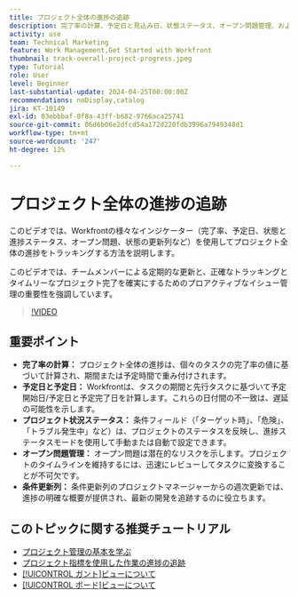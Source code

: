 ```yaml
---
title: プロジェクト全体の進捗の追跡
description: 完了率の計算、予定日と見込み日、状態ステータス、オープン問題管理、および明確でタイムリーなプロジェクト追跡のための週別更新を使用して、Workfrontでプロジェクトの進捗を追跡します。
activity: use
team: Technical Marketing
feature: Work Management,Get Started with Workfront
thumbnail: track-overall-project-progress.jpeg
type: Tutorial
role: User
level: Beginner
last-substantial-update: 2024-04-25T00:00:00Z
recommendations: noDisplay,catalog
jira: KT-10149
exl-id: 03ebbbaf-0f8a-43ff-b682-9766aca25741
source-git-commit: 06d6b06e2dfcd54a172d220fdb3996a7949348d1
workflow-type: tm+mt
source-wordcount: '247'
ht-degree: 12%

---
```


# プロジェクト全体の進捗の追跡

このビデオでは、Workfrontの様々なインジケーター（完了率、予定日、状態と進捗ステータス、オープン問題、状態の更新列など）を使用してプロジェクト全体の進捗をトラッキングする方法を説明します。

このビデオでは、チームメンバーによる定期的な更新と、正確なトラッキングとタイムリーなプロジェクト完了を確実にするためのプロアクティブなイシュー管理の重要性を強調しています。&#x200B;

>[!VIDEO](https://video.tv.adobe.com/v/3428748/?quality=12&learn=on&enablevpops)

## 重要ポイント

* **完了率の計算：** プロジェクト全体の進捗は、個々のタスクの完了率の値に基づいて計算され、期間または予定時間で重み付けされます。&#x200B;
* **予定日と予定日：** Workfrontは、タスクの期間と先行タスクに基づいて予定開始日/予定日と予定完了日を計算します。&#x200B; これらの日付間の不一致は、遅延の可能性を示します。&#x200B;
* **プロジェクト状況ステータス：** 条件フィールド（「ターゲット時」、「危険」、「トラブル発生中」など）は、プロジェクトのステータスを反映し、進捗ステータスモードを使用して手動または自動で設定できます。&#x200B;
* **オープン問題管理：** オープン問題は潜在的なリスクを示します。&#x200B; プロジェクトのタイムラインを維持するには、迅速にレビューしてタスクに変換することが不可欠です。&#x200B;
* **条件更新列：** 条件更新列のプロジェクトマネージャーからの週次更新では、進捗の明確な概要が提供され、最新の開発を追跡するのに役立ちます。&#x200B;


## このトピックに関する推奨チュートリアル

* [プロジェクト管理の基本を学ぶ](/help/manage-work/projects/getting-started-manage-a-project.md)
* [プロジェクト指標を使用した作業の進捗の追跡](/help/manage-work/projects/track-work-progress-with-project-metrics.md)
* [[!UICONTROL ガント]ビューについて](/help/manage-work/projects/understand-the-gantt-view.md)
* [[!UICONTROL ボード]ビューについて](/help/manage-work/projects/understand-the-board-view.md)
